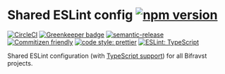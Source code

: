 # Shared ESLint config [![npm version](https://img.shields.io/npm/v/@bifravst/eslint-config.svg)](https://www.npmjs.com/package/@bifravst/eslint-config)

[![CircleCI](https://circleci.com/gh/bifravst/eslint-config/tree/saga.svg?style=svg)](https://circleci.com/gh/bifravst/eslint-config/tree/saga)
[![Greenkeeper badge](https://badges.greenkeeper.io/bifravst/eslint-config.svg)](https://greenkeeper.io/)
[![semantic-release](https://img.shields.io/badge/%20%20%F0%9F%93%A6%F0%9F%9A%80-semantic--release-e10079.svg)](https://github.com/semantic-release/semantic-release)
[![Commitizen friendly](https://img.shields.io/badge/commitizen-friendly-brightgreen.svg)](http://commitizen.github.io/cz-cli/)
[![code style: prettier](https://img.shields.io/badge/code_style-prettier-ff69b4.svg)](https://github.com/prettier/prettier/)
[![ESLint: TypeScript](https://img.shields.io/badge/ESLint-TypeScript-blue.svg)](https://github.com/typescript-eslint/typescript-eslint)

Shared ESLint configuration (with
[TypeScript support](https://github.com/typescript-eslint/typescript-eslint))
for all Bifravst projects.
